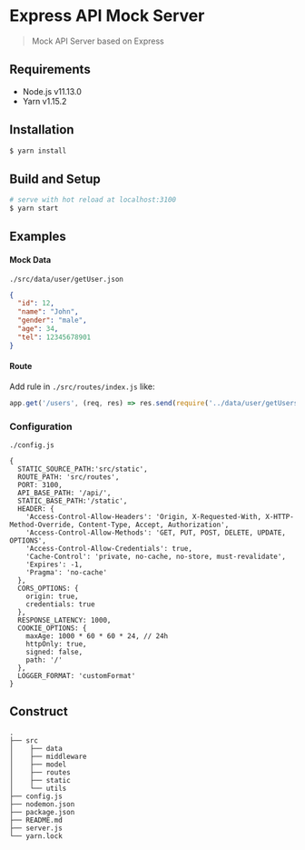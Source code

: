 # Express API Mock Server
> Mock API Server based on Express

## Requirements
* Node.js v11.13.0
* Yarn v1.15.2

## Installation
``` bash
$ yarn install
```

## Build and Setup
``` bash
# serve with hot reload at localhost:3100
$ yarn start
```

## Examples
#### Mock Data
`./src/data/user/getUser.json`
``` json
{
  "id": 12,
  "name": "John",
  "gender": "male",
  "age": 34,
  "tel": 12345678901
}
``` 

#### Route
Add rule in `./src/routes/index.js` like:
``` js
app.get('/users', (req, res) => res.send(require('../data/user/getUsers')));
```

### Configuration
`./config.js`
```
{
  STATIC_SOURCE_PATH:'src/static',
  ROUTE_PATH: 'src/routes',
  PORT: 3100,
  API_BASE_PATH: '/api/',
  STATIC_BASE_PATH:'/static',
  HEADER: {
    'Access-Control-Allow-Headers': 'Origin, X-Requested-With, X-HTTP-Method-Override, Content-Type, Accept, Authorization',
    'Access-Control-Allow-Methods': 'GET, PUT, POST, DELETE, UPDATE, OPTIONS',
    'Access-Control-Allow-Credentials': true,
    'Cache-Control': 'private, no-cache, no-store, must-revalidate',
    'Expires': -1,
    'Pragma': 'no-cache'
  },
  CORS_OPTIONS: {
    origin: true,
    credentials: true
  },
  RESPONSE_LATENCY: 1000,
  COOKIE_OPTIONS: {
    maxAge: 1000 * 60 * 60 * 24, // 24h
    httpOnly: true,
    signed: false,
    path: '/'
  },
  LOGGER_FORMAT: 'customFormat'
}
``` 

## Construct
```
.
├── src
│    ├── data
│    ├── middleware
│    ├── model
│    ├── routes
│    ├── static
│    └── utils
├── config.js
├── nodemon.json
├── package.json
├── README.md
├── server.js
└── yarn.lock
```


